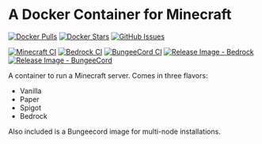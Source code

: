 # A Docker Container for Minecraft

[![Docker Pulls](https://img.shields.io/docker/pulls/dcjulian29/nmap.svg)](https://hub.docker.com/r/dcjulian29/nmap/) [![Docker Stars](https://img.shields.io/docker/stars/dcjulian29/nmap.svg?maxAge=2592000)](https://hub.docker.com/r/dcjulian29/nmap/) [![GitHub Issues](https://img.shields.io/github/issues-raw/dcjulian29/docker-nmap.svg)](https://github.com/dcjulian29/docker-nmap/issues)

[![Minecraft CI](https://github.com/dcjulian29/docker-minecraft/actions/workflows/ci-minecraft.yml/badge.svg)](https://github.com/dcjulian29/docker-minecraft/actions/workflows/ci-minecraft.yml) [![Bedrock CI](https://github.com/dcjulian29/docker-minecraft/actions/workflows/ci-bedrock.yml/badge.svg)](https://github.com/dcjulian29/docker-minecraft/actions/workflows/ci-bedrock.yml) [![BungeeCord CI](https://github.com/dcjulian29/docker-minecraft/actions/workflows/ci-bungeecord.yml/badge.svg)](https://github.com/dcjulian29/docker-minecraft/actions/workflows/ci-bungeecord.yml) [![Release Image - Bedrock](https://github.com/dcjulian29/docker-minecraft/actions/workflows/release-bedrock.yml/badge.svg)](https://github.com/dcjulian29/docker-minecraft/actions/workflows/release-bedrock.yml) [![Release Image - BungeeCord](https://github.com/dcjulian29/docker-minecraft/actions/workflows/release-bungeecord.yml/badge.svg)](https://github.com/dcjulian29/docker-minecraft/actions/workflows/release-bungeecord.yml)

A container to run a Minecraft server. Comes in three flavors:

* Vanilla
* Paper
* Spigot
* Bedrock

Also included is a Bungeecord image for multi-node installations.
